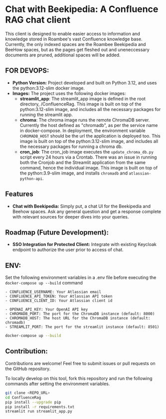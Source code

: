 # Chat with Beekipedia: A Confluence RAG chat client 

This client is designed to enable easier access to information and knowledge stored in Roambee's vast Confluence knowledge base. Currently, the only indexed spaces are the Roambee Beekipedia and BeeHow spaces, but as the pages get fleshed out and uneneccessary documents are pruned, additional spaces will be added. 


## FOR DEVOPS:
* **Python Version:** Project developed and built on Python 3.12, and uses the python:3.12-slim docker image.
* **Images:** The project uses the following docker images:
  * **streamlit_app**: The streamlit_app image is defined in the root directory, /ConfluenceRag. This image is built on top of the python:3.12-slim image, and includes all the necessary packages for running the streamlit app.
  * **chroma**: The chroma image runs the remote ChromaDB server. Currently the host defined as "chromadb", as per the service name in docker-compose. In deployment, the environment variable ```CHROMADB_HOST``` should be the url the application is deployed too. This image is built on top of the python:3.12-slim image, and includes all the necessary packages for running a chroma db.
  * **cron_job**: The cron_job image executes the ```update_chroma_db.py``` script every 24 hours via a Crontab. There was an issue in running both the Cronjob and the Streamlit application from the same command, hence the individual image. This image is built on top of the python:3.9-slim image, and installs ```chromadb``` and ```atlassian-python-api```.


## Features

- **Chat with Beekipedia:** Simply put, a chat UI for the Beekipedia and Beehow spaces. Ask any general question and get a response complete with relevant sources for deeper dives into your queries.  


## Roadmap (Future Development):

- **SSO Integration for Protected Client:** Integrate with existing Keycloak endpoint to authorize the user prior to access of chat. 


## ENV:
Set the following environment variables in a .env file before executing the ```docker-compose up --build``` command
```shell
- CONFLUENCE_USERNAME: Your Atlassian email
- CONFLUENCE_API_TOKEN: Your Atlassian API token
- CONFLUENCE_CLIENT_ID: Your Atlassian client id

- OPENAI_API_KEY: Your OpenAI API key
- CHROMADB_PORT: The port for the ChromaDB instance (default: 8000)
- CHROMADB_HOST: The host URL for the ChromaDB instance (default: chromadb)
- STREAMLIT_PORT: The port for the streamlit instance (default: 8501)
```

```bash
docker-compose up --build
```


## Contribution:
Contributions are welcome! Feel free to submit issues or pull requests on the GitHub repository.

To locally develop on this tool, fork this repository and run the following commands after setting the environment variables.

```bash
git clone <REPO_URL>
cd ConfluenceRag
pip install --upgrade pip
pip install -r requirements.txt
streamlit run streamlit_app.py
```
